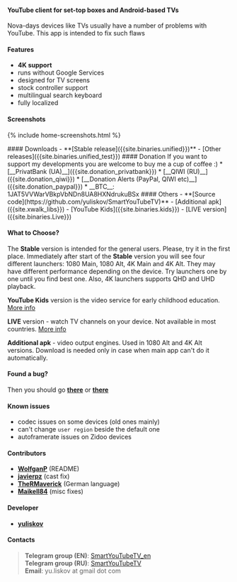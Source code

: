 #### YouTube client for set-top boxes and Android-based TVs

Nova-days devices like TVs usually have a number of problems with YouTube. This app is intended to fix such flaws

#### Features
- **4K support**
- runs without Google Services
- designed for TV screens
- stock controller support
- multilingual search keyboard
- fully localized

#### Screenshots
{% include home-screenshots.html %}

<a name="releases-section"/>
#### Downloads
- **[Stable release]({{site.binaries.unified}})**   
- [Other releases]({{site.binaries.unified_test}})   

<a name="donation-section"/>
#### Donation
If you want to support my developments you are welcome to buy me a cup of coffee :)
 * [__PrivatBank (UA)__]({{site.donation_privatbank}})
 * [__QIWI (RU)__]({{site.donation_qiwi}})
 * [__Donation Alerts (PayPal, QIWI etc)__]({{site.donation_paypal}})
 * __BTC__: 1JAT5VVWarVBkpVbNDn8UA8HXNdrukuBSx

<a name="source-code-section"/>
#### Others
- **[Source code](https://github.com/yuliskov/SmartYouTubeTV)**
- [Additional apk]({{site.xwalk_libs}})
- [YouTube Kids]({{site.binaries.kids}})
- [LIVE version]({{site.binaries.Live}})  
<!-- - [MiTV2 version]({{site.binaries.MiTV2}})   -->
<!-- - [MysteryTV version]({{site.binaries.MiTV2}})   -->
<!-- - [All releases](https://github.com/yuliskov/SmartYouTubeTV/releases)   -->

#### What to Choose?
The **Stable** version is intended for the general users. Please, try it in the first place. 
Immediately after start of the **Stable** version you will see four different launchers: 1080 Main, 1080 Alt, 4K Main and 4K Alt. They may have different performance depending on the device. Try launchers one by one until you find best one. Also, 4K launchers supports QHD and UHD playback.

**YouTube Kids** version is the video service for early childhood education. [More info](https://kids.youtube.com)

**LIVE** version - watch TV channels on your device. Not available in most countries. [More info](https://tv.youtube.com)

<!-- **MiTV2** and **Mystery** versions primarily intended for the specific device users but you may try them too. -->

**Additional apk** - video output engines. Used in 1080 Alt and 4K Alt versions. Download is needed only in case when main app can't do it automatically.

#### Found a bug?
Then you should go __[there](https://github.com/yuliskov/SmartYouTubeTV/issues)__ or __[there](http://t.me/SmartYouTubeTV_en)__

#### Known issues
<!-- - `voice search` not supported -->
- codec issues on some devices (old ones mainly)
- can't change `user region` beside the default one
- autoframerate issues on Zidoo devices

#### Contributors
 * __[WolfganP](https://github.com/WolfganP)__ (README)
 * __[javierpz](https://github.com/javierpz)__ (cast fix)
 * __[TheRMaverick](https://github.com/TheRMaverick)__ (German language)
 * __[Maikell84](https://github.com/Maikell84)__ (misc fixes)

#### Developer
- **[yuliskov](https://github.com/yuliskov)**

#### Contacts
> __Telegram group (EN)__: [SmartYouTubeTV_en](http://t.me/SmartYouTubeTV_en)  
> __Telegram group (RU)__: [SmartYouTubeTV](http://t.me/SmartYouTubeTV)  
> __Email__: yu.liskov at gmail dot com  